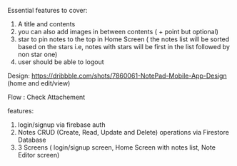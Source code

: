 Essential features to cover:
1. A title and contents 
2. you can also add images in between contents ( + point but optional)
3. star to pin notes to the top in Home Screen ( the notes list will be sorted based on the stars i.e, notes with stars will be first in the list followed by non star one)
4. user should be able to logout

Design: https://dribbble.com/shots/7860061-NotePad-Mobile-App-Design (home and edit/view)

Flow : Check Attachement

features:
1. login/signup via firebase auth
2. Notes CRUD (Create, Read, Update and Delete) operations via Firestore Database
3. 3 Screens ( login/signup screen, Home Screen with notes list, Note Editor screen)
